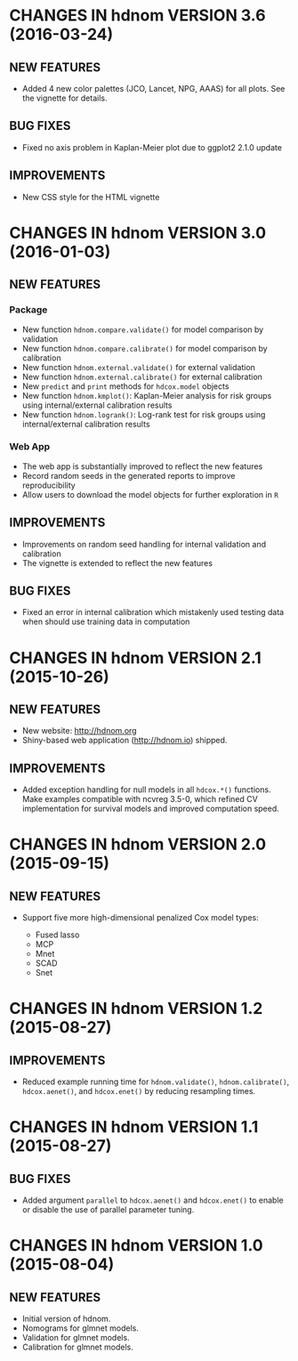 # CHANGES IN hdnom VERSION 3.6 (2016-03-24)

## NEW FEATURES

* Added 4 new color palettes (JCO, Lancet, NPG, AAAS) for all plots.
  See the vignette for details.

## BUG FIXES

* Fixed no axis problem in Kaplan-Meier plot due to ggplot2 2.1.0 update

## IMPROVEMENTS

* New CSS style for the HTML vignette

# CHANGES IN hdnom VERSION 3.0 (2016-01-03)

## NEW FEATURES

### Package

* New function `hdnom.compare.validate()` for model comparison by validation
* New function `hdnom.compare.calibrate()` for model comparison by calibration
* New function `hdnom.external.validate()` for external validation
* New function `hdnom.external.calibrate()` for external calibration
* New `predict` and `print` methods for `hdcox.model` objects
* New function `hdnom.kmplot()`: Kaplan-Meier analysis for risk groups using
  internal/external calibration results
* New function `hdnom.logrank()`: Log-rank test for risk groups using
  internal/external calibration results

### Web App

* The web app is substantially improved to reflect the new features
* Record random seeds in the generated reports to improve reproducibility
* Allow users to download the model objects for further exploration in `R`

## IMPROVEMENTS

* Improvements on random seed handling for internal validation and calibration
* The vignette is extended to reflect the new features

## BUG FIXES

* Fixed an error in internal calibration which mistakenly used
  testing data when should use training data in computation

# CHANGES IN hdnom VERSION 2.1 (2015-10-26)

## NEW FEATURES

* New website: http://hdnom.org
* Shiny-based web application (http://hdnom.io) shipped.

## IMPROVEMENTS

* Added exception handling for null models in all `hdcox.*()` functions.
  Make examples compatible with ncvreg 3.5-0, which refined CV
  implementation for survival models and improved computation speed.

# CHANGES IN hdnom VERSION 2.0 (2015-09-15)

## NEW FEATURES

* Support five more high-dimensional penalized Cox model types:

  * Fused lasso
  * MCP
  * Mnet
  * SCAD
  * Snet

# CHANGES IN hdnom VERSION 1.2 (2015-08-27)

## IMPROVEMENTS

* Reduced example running time for `hdnom.validate()`, `hdnom.calibrate()`,
`hdcox.aenet()`, and `hdcox.enet()` by reducing resampling times.

# CHANGES IN hdnom VERSION 1.1 (2015-08-27)

## BUG FIXES

* Added argument `parallel` to `hdcox.aenet()` and `hdcox.enet()` to enable
or disable the use of parallel parameter tuning.

# CHANGES IN hdnom VERSION 1.0 (2015-08-04)

## NEW FEATURES

* Initial version of hdnom.
* Nomograms for glmnet models.
* Validation for glmnet models.
* Calibration for glmnet models.
